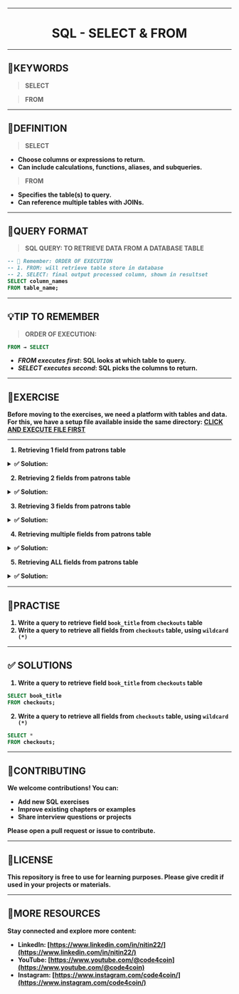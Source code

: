 <!-- 
---

<p align="center">
  <img src="https://github.com/code4coin/001-SQL-Structured-Query-Language-/blob/main/001%20SQL%20FOR%20DATA%20ENGINEERS/000%20DOCUMENTS/GITHUB%20BANNER%20LOGO.png" 
       alt="Banner Logo" style="max-width:100%; height:auto;">
</p>
-->
---
<h1 align="center">SQL - SELECT & FROM</h1>

---
## 🔑KEYWORDS
> <b> SELECT

> <b>FROM
---
## 📖DEFINITION
> <b> SELECT
  - Choose columns or expressions to return.
  - Can include calculations, functions, aliases, and subqueries.
> <b> FROM
  - Specifies the table(s) to query.
  - Can reference multiple tables with JOINs.
---

## 🧱QUERY FORMAT
> <b>SQL QUERY: TO RETRIEVE DATA FROM A DATABASE TABLE
```sql
-- 📝 Remember: ORDER OF EXECUTION
-- 1. FROM: will retrieve table store in database
-- 2. SELECT: final output processed column, shown in resultset
SELECT column_names
FROM table_name;
```
---
## 💡TIP TO REMEMBER
> <b>ORDER OF EXECUTION:
```sql 
FROM → SELECT
```
- <b><i>FROM executes first</i></b>: SQL looks at which table to query.
- <b><i>SELECT executes second</i></b>: SQL picks the columns to return.

---
## 💪EXERCISE
Before moving to the exercises, we need a platform with tables and data.  
For this, we have a setup file available inside the same directory: [CLICK AND EXECUTE FILE FIRST](https://github.com/code4coin/001-SQL-Structured-Query-Language-/blob/main/001%20SQL%20FOR%20DATA%20ENGINEERS/002%20SAMPLE%20DATA/002%20PATRONS%20DATA.md)

---
1. Retrieving 1 field from patrons table
<details>
  <summary>✅ Solution:</summary>

```sql
SELECT name
FROM patrons;
```
</details>

2. Retrieving 2 fields from patrons table
<details>
  <summary>✅ Solution:</summary>
  
```sql
SELECT card_id, name
FROM patrons;
```
</details>

3. Retrieving 3 fields from patrons table
<details>
  <summary>✅ Solution:</summary>
  
```sql
SELECT card_id, name, join_year
FROM patrons;
```
</details>

4. Retrieving multiple fields from patrons table
<details>
  <summary>✅ Solution:</summary>
  
```sql
SELECT card_id, name, join_year, fines
FROM patrons;
```
</details>

5. Retrieving ALL fields from patrons table
<details>
  <summary>✅ Solution:</summary>
  
```sql
SELECT *
FROM patrons;
```
</details>

---
## 🧠PRACTISE
1. Write a query to retrieve field `book_title` from `checkouts` table
2. Write a query to retrieve all fields from `checkouts` table, using `wildcard (*)`
---
## ✅ SOLUTIONS
1. Write a query to retrieve field `book_title` from `checkouts` table
```sql
SELECT book_title
FROM checkouts;
```
2. Write a query to retrieve all fields from `checkouts` table, using `wildcard (*)`
```sql
SELECT *
FROM checkouts;
```
---
## 🤝**CONTRIBUTING** 

We welcome contributions! You can:

- Add new SQL exercises  
- Improve existing chapters or examples  
- Share interview questions or projects  

Please open a **pull request** or **issue** to contribute.  

---
## 📄**LICENSE** 

This repository is free to use for learning purposes. Please give credit if used in your projects or materials.  

---
## 🔗**MORE RESOURCES** 

Stay connected and explore more content:

- **LinkedIn:** [https://www.linkedin.com/in/nitin22/](https://www.linkedin.com/in/nitin22/)  
- **YouTube:** [https://www.youtube.com/@code4coin](https://www.youtube.com/@code4coin)  
- **Instagram:** [https://www.instagram.com/code4coin/](https://www.instagram.com/code4coin/)  
